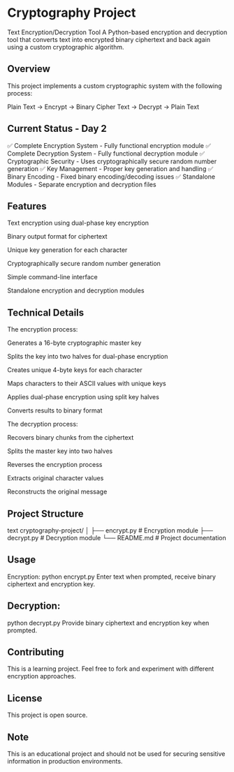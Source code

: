 # Cryptography Project
Text Encryption/Decryption Tool
A Python-based encryption and decryption tool that converts text into encrypted binary ciphertext and back again using a custom cryptographic algorithm.

## Overview
This project implements a custom cryptographic system with the following process:

Plain Text → Encrypt → Binary Cipher Text → Decrypt → Plain Text
## Current Status - Day 2
✅ Complete Encryption System - Fully functional encryption module
✅ Complete Decryption System - Fully functional decryption module
✅ Cryptographic Security - Uses cryptographically secure random number generation
✅ Key Management - Proper key generation and handling
✅ Binary Encoding - Fixed binary encoding/decoding issues
✅ Standalone Modules - Separate encryption and decryption files

## Features
Text encryption using dual-phase key encryption

Binary output format for ciphertext

Unique key generation for each character

Cryptographically secure random number generation

Simple command-line interface

Standalone encryption and decryption modules

## Technical Details
The encryption process:

Generates a 16-byte cryptographic master key

Splits the key into two halves for dual-phase encryption

Creates unique 4-byte keys for each character

Maps characters to their ASCII values with unique keys

Applies dual-phase encryption using split key halves

Converts results to binary format

The decryption process:

Recovers binary chunks from the ciphertext

Splits the master key into two halves

Reverses the encryption process

Extracts original character values

Reconstructs the original message

## Project Structure
text
cryptography-project/
│
├── encrypt.py          # Encryption module
├── decrypt.py          # Decryption module
└── README.md           # Project documentation
## Usage
Encryption:
python encrypt.py
Enter text when prompted, receive binary ciphertext and encryption key.

## Decryption:
python decrypt.py
Provide binary ciphertext and encryption key when prompted.

## Contributing
This is a learning project. Feel free to fork and experiment with different encryption approaches.

## License
This project is open source.

## Note
This is an educational project and should not be used for securing sensitive information in production environments.

